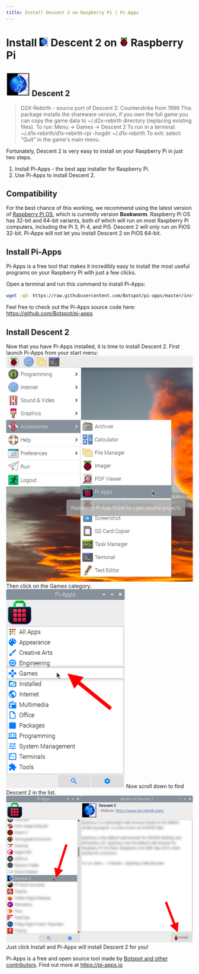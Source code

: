 ```yaml
---
title: Install Descent 2 on Raspberry Pi | Pi-Apps
---
```

<div class="simple-install-content content">

# Install <img src="/img/app-icons/Descent 2/icon-64.png" height=24> Descent 2 on <img src=/img/other-icons/raspberrypi-icon.svg height=24> Raspberry Pi

## <img src="/img/app-icons/Descent 2/icon-64.png"> Descent 2
> D2X-Rebirth - source port of Descent 2: Counterstrike from 1996
> This package installs the shareware version, if you own the full game you can copy the game data to ~/.d2x-rebirth directory (replacing existing files).
> To run: Menu -> Games -> Descent 2
> To run in a terminal: ~/.d1x-rebirth/d1x-rebirth-rpi -hogdir ~/.d1x-rebirth
> To exit: select "Quit" in the game's main menu.

Fortunately, Descent 2 is very easy to install on your Raspberry Pi in just two steps.
1. Install Pi-Apps - the best app installer for Raspberry Pi.
2. Use Pi-Apps to install Descent 2.
</div>
<div class="simple-install-content content">

## Compatibility
For the best chance of this working, we recommend using the latest version of [Raspberry Pi OS](https://www.raspberrypi.com/software/), which is currently version **Bookworm**.
Raspberry Pi OS has 32-bit and 64-bit variants, both of which will run on most Raspberry Pi computers, including the Pi 3, Pi 4, and Pi5.
Descent 2 will only run on PiOS 32-bit. Pi-Apps will not let you install Descent 2 on PiOS 64-bit.
</div>
<div class="simple-install-content content">

## Install Pi-Apps

Pi-Apps is a free tool that makes it incredibly easy to install the most useful programs on your Raspberry Pi with just a few clicks.

Open a terminal and run this command to install Pi-Apps:
```bash
wget -qO- https://raw.githubusercontent.com/Botspot/pi-apps/master/install | bash
```
Feel free to check out the Pi-Apps source code here: https://github.com/Botspot/pi-apps
</div>
<div class="simple-install-content content">

## Install Descent 2

Now that you have Pi-Apps installed, it is time to install Descent 2.
First launch Pi-Apps from your start menu:
<img src="/img/start-menu.png">
Then click on the Games category.
<img src="/img/category-selections/Games.png">
Now scroll down to find Descent 2 in the list.
<img src="/img/app-icons/Descent 2/app-selection.png">
Just click Install and Pi-Apps will install Descent 2 for you!
</div>
<div class="simple-install-content content">

Pi-Apps is a free and open source tool made by [Botspot and other contributors](/about/#contributors). Find out more at https://pi-apps.io
</div>
